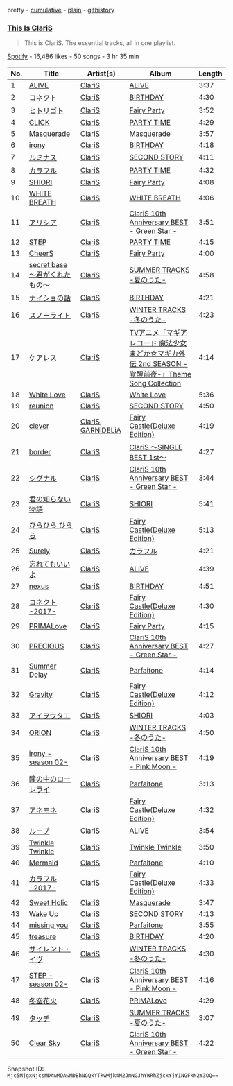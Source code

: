 pretty - [cumulative](/playlists/cumulative/37i9dQZF1DZ06evO36zBDs.md) - [plain](/playlists/plain/37i9dQZF1DZ06evO36zBDs) - [githistory](https://github.githistory.xyz/mackorone/spotify-playlist-archive/blob/main/playlists/plain/37i9dQZF1DZ06evO36zBDs)

### [This Is ClariS](https://open.spotify.com/playlist/37i9dQZF1DZ06evO36zBDs)

> This is ClariS\. The essential tracks, all in one playlist.

[Spotify](https://open.spotify.com/user/spotify) - 16,486 likes - 50 songs - 3 hr 35 min

| No. | Title | Artist(s) | Album | Length |
|---|---|---|---|---|
| 1 | [ALIVE](https://open.spotify.com/track/5cBmwNnKGLPRCQWzFS0r0Y) | [ClariS](https://open.spotify.com/artist/5htVtReJ3NAwcAdxdHpim3) | [ALIVE](https://open.spotify.com/album/7lpsmkTYFRiDNIDyKRRLXP) | 3:37 |
| 2 | [コネクト](https://open.spotify.com/track/3DZG4wc2NQbgjR2m8iXpG1) | [ClariS](https://open.spotify.com/artist/5htVtReJ3NAwcAdxdHpim3) | [BIRTHDAY](https://open.spotify.com/album/4bRHjrsaHEtOVdxmZrFAy7) | 4:30 |
| 3 | [ヒトリゴト](https://open.spotify.com/track/3Un2d5mEp5yLqaITkb1mS8) | [ClariS](https://open.spotify.com/artist/5htVtReJ3NAwcAdxdHpim3) | [Fairy Party](https://open.spotify.com/album/34cOizYrnROPXji1gfR38k) | 3:52 |
| 4 | [CLICK](https://open.spotify.com/track/3lVjrhRTt8nQ99kan7pOmj) | [ClariS](https://open.spotify.com/artist/5htVtReJ3NAwcAdxdHpim3) | [PARTY TIME](https://open.spotify.com/album/66y4Wxg2FCFTr6g67NXfYY) | 4:29 |
| 5 | [Masquerade](https://open.spotify.com/track/2NZ0LH20J4E7XiHdTMPsm5) | [ClariS](https://open.spotify.com/artist/5htVtReJ3NAwcAdxdHpim3) | [Masquerade](https://open.spotify.com/album/0pd3XK1IV3sHiJeQYselxG) | 3:57 |
| 6 | [irony](https://open.spotify.com/track/3qLPnTQYkTObObPgncJQyS) | [ClariS](https://open.spotify.com/artist/5htVtReJ3NAwcAdxdHpim3) | [BIRTHDAY](https://open.spotify.com/album/4bRHjrsaHEtOVdxmZrFAy7) | 4:18 |
| 7 | [ルミナス](https://open.spotify.com/track/2imEBsXVoLpYTqkTAfycay) | [ClariS](https://open.spotify.com/artist/5htVtReJ3NAwcAdxdHpim3) | [SECOND STORY](https://open.spotify.com/album/33dTcMAujg3u1lpBsbUsWx) | 4:11 |
| 8 | [カラフル](https://open.spotify.com/track/1w25qP6ViEMw24RdawuWZC) | [ClariS](https://open.spotify.com/artist/5htVtReJ3NAwcAdxdHpim3) | [PARTY TIME](https://open.spotify.com/album/66y4Wxg2FCFTr6g67NXfYY) | 4:32 |
| 9 | [SHIORI](https://open.spotify.com/track/3OBGuiLR37GJP0H8csaE3n) | [ClariS](https://open.spotify.com/artist/5htVtReJ3NAwcAdxdHpim3) | [Fairy Party](https://open.spotify.com/album/34cOizYrnROPXji1gfR38k) | 4:08 |
| 10 | [WHITE BREATH](https://open.spotify.com/track/60eixnGh71dTDl76Wpvd9J) | [ClariS](https://open.spotify.com/artist/5htVtReJ3NAwcAdxdHpim3) | [WHITE BREATH](https://open.spotify.com/album/6pGPeXHobvENA0wuJOAzEf) | 4:06 |
| 11 | [アリシア](https://open.spotify.com/track/48bApuUSPxV0TY1CeBXFfe) | [ClariS](https://open.spotify.com/artist/5htVtReJ3NAwcAdxdHpim3) | [ClariS 10th Anniversary BEST \- Green Star \-](https://open.spotify.com/album/52g9iztdfy5tL8hMeFi7Xe) | 3:51 |
| 12 | [STEP](https://open.spotify.com/track/5DvdcadbAkXdpITIKLycqx) | [ClariS](https://open.spotify.com/artist/5htVtReJ3NAwcAdxdHpim3) | [PARTY TIME](https://open.spotify.com/album/66y4Wxg2FCFTr6g67NXfYY) | 4:15 |
| 13 | [CheerS](https://open.spotify.com/track/2aD6xzt5z68nhUAe78GVvv) | [ClariS](https://open.spotify.com/artist/5htVtReJ3NAwcAdxdHpim3) | [Fairy Party](https://open.spotify.com/album/34cOizYrnROPXji1gfR38k) | 4:00 |
| 14 | [secret base 〜君がくれたもの〜](https://open.spotify.com/track/1jdLeQ1vyU9POww0oY8Smy) | [ClariS](https://open.spotify.com/artist/5htVtReJ3NAwcAdxdHpim3) | [SUMMER TRACKS \-夏のうた\-](https://open.spotify.com/album/6RdqPyLLLJr8K96ppojbgC) | 4:58 |
| 15 | [ナイショの話](https://open.spotify.com/track/0BDtQ3XsoRHYYcHvvVgFLE) | [ClariS](https://open.spotify.com/artist/5htVtReJ3NAwcAdxdHpim3) | [BIRTHDAY](https://open.spotify.com/album/4bRHjrsaHEtOVdxmZrFAy7) | 4:21 |
| 16 | [スノーライト](https://open.spotify.com/track/0Kb74cofcnavVwe4Tpcdv9) | [ClariS](https://open.spotify.com/artist/5htVtReJ3NAwcAdxdHpim3) | [WINTER TRACKS \-冬のうた\-](https://open.spotify.com/album/7FZFPL1Z8sgWAlX30Sxr6n) | 4:23 |
| 17 | [ケアレス](https://open.spotify.com/track/0vEGVn21baQ0D5xaWJgLCc) | [ClariS](https://open.spotify.com/artist/5htVtReJ3NAwcAdxdHpim3) | [TVアニメ「マギアレコード 魔法少女まどか☆マギカ外伝 2nd SEASON \-覚醒前夜\-」Theme Song Collection](https://open.spotify.com/album/2pw39NnC62DLxaNFeAYRui) | 4:14 |
| 18 | [White Love](https://open.spotify.com/track/3B1EQrVkFiaHHTFbspLrwX) | [ClariS](https://open.spotify.com/artist/5htVtReJ3NAwcAdxdHpim3) | [White Love](https://open.spotify.com/album/4Mk7ZN64AnujZEE2lgZ2JA) | 5:36 |
| 19 | [reunion](https://open.spotify.com/track/3wvJE9X8azs237ZMPKsz33) | [ClariS](https://open.spotify.com/artist/5htVtReJ3NAwcAdxdHpim3) | [SECOND STORY](https://open.spotify.com/album/33dTcMAujg3u1lpBsbUsWx) | 4:50 |
| 20 | [clever](https://open.spotify.com/track/7qNnUhpCnFBjOM37bysD0H) | [ClariS](https://open.spotify.com/artist/5htVtReJ3NAwcAdxdHpim3), [GARNiDELiA](https://open.spotify.com/artist/7MIbdLkqD1qQE35LSISIM6) | [Fairy Castle\(Deluxe Edition\)](https://open.spotify.com/album/0rH0uunj6T2TNLNKuHXjy4) | 4:19 |
| 21 | [border](https://open.spotify.com/track/1ZVZKOmy9RS4GhJ5Epj5MN) | [ClariS](https://open.spotify.com/artist/5htVtReJ3NAwcAdxdHpim3) | [ClariS 〜SINGLE BEST 1st〜](https://open.spotify.com/album/4QRz46oz5smqLdihwyl2bX) | 4:27 |
| 22 | [シグナル](https://open.spotify.com/track/768HgRPmiEeeVKB5URxOJt) | [ClariS](https://open.spotify.com/artist/5htVtReJ3NAwcAdxdHpim3) | [ClariS 10th Anniversary BEST \- Green Star \-](https://open.spotify.com/album/52g9iztdfy5tL8hMeFi7Xe) | 3:44 |
| 23 | [君の知らない物語](https://open.spotify.com/track/4LggOGijGZuwoiYBXKoPM0) | [ClariS](https://open.spotify.com/artist/5htVtReJ3NAwcAdxdHpim3) | [SHIORI](https://open.spotify.com/album/00paTaIXU1wa5JRcpZE21q) | 5:41 |
| 24 | [ひらひら ひらら](https://open.spotify.com/track/5WCOCRgRtn8OfkDJfoyYYv) | [ClariS](https://open.spotify.com/artist/5htVtReJ3NAwcAdxdHpim3) | [Fairy Castle\(Deluxe Edition\)](https://open.spotify.com/album/0rH0uunj6T2TNLNKuHXjy4) | 5:13 |
| 25 | [Surely](https://open.spotify.com/track/4NF9qpz2QP5IRdwZLdtsWC) | [ClariS](https://open.spotify.com/artist/5htVtReJ3NAwcAdxdHpim3) | [カラフル](https://open.spotify.com/album/3PWVzMnK8ZtdanDMssCIeN) | 4:21 |
| 26 | [忘れてもいいよ](https://open.spotify.com/track/4BbNUcHFb4ijbX1RYFDaU7) | [ClariS](https://open.spotify.com/artist/5htVtReJ3NAwcAdxdHpim3) | [ALIVE](https://open.spotify.com/album/2cKUf4iMPcKWFJHXvVEebU) | 4:39 |
| 27 | [nexus](https://open.spotify.com/track/1j6UfYcCYnSJa1FpdFBMEr) | [ClariS](https://open.spotify.com/artist/5htVtReJ3NAwcAdxdHpim3) | [BIRTHDAY](https://open.spotify.com/album/4bRHjrsaHEtOVdxmZrFAy7) | 4:51 |
| 28 | [コネクト \-2017\-](https://open.spotify.com/track/13gcdbzfAArRm6RDhijxM7) | [ClariS](https://open.spotify.com/artist/5htVtReJ3NAwcAdxdHpim3) | [Fairy Castle\(Deluxe Edition\)](https://open.spotify.com/album/0rH0uunj6T2TNLNKuHXjy4) | 4:30 |
| 29 | [PRIMALove](https://open.spotify.com/track/0C0S6SJcJlAkPQHBT1qo7U) | [ClariS](https://open.spotify.com/artist/5htVtReJ3NAwcAdxdHpim3) | [Fairy Party](https://open.spotify.com/album/34cOizYrnROPXji1gfR38k) | 4:15 |
| 30 | [PRECIOUS](https://open.spotify.com/track/6pY3mA8t0DUfQWL1HuyGxX) | [ClariS](https://open.spotify.com/artist/5htVtReJ3NAwcAdxdHpim3) | [ClariS 10th Anniversary BEST \- Green Star \-](https://open.spotify.com/album/52g9iztdfy5tL8hMeFi7Xe) | 4:27 |
| 31 | [Summer Delay](https://open.spotify.com/track/5fvAqSz4TvHyXyn4mqR11J) | [ClariS](https://open.spotify.com/artist/5htVtReJ3NAwcAdxdHpim3) | [Parfaitone](https://open.spotify.com/album/5vtV8mTQkDP2UORcFCXk8J) | 4:14 |
| 32 | [Gravity](https://open.spotify.com/track/31FWbJsuaaqqk87RwYRqNg) | [ClariS](https://open.spotify.com/artist/5htVtReJ3NAwcAdxdHpim3) | [Fairy Castle\(Deluxe Edition\)](https://open.spotify.com/album/0rH0uunj6T2TNLNKuHXjy4) | 4:12 |
| 33 | [アイヲウタエ](https://open.spotify.com/track/4qfhuChuz77EaZrqKgwHEA) | [ClariS](https://open.spotify.com/artist/5htVtReJ3NAwcAdxdHpim3) | [SHIORI](https://open.spotify.com/album/00paTaIXU1wa5JRcpZE21q) | 4:03 |
| 34 | [ORION](https://open.spotify.com/track/5hwhF9mnsPRQvJBSbZRoUG) | [ClariS](https://open.spotify.com/artist/5htVtReJ3NAwcAdxdHpim3) | [WINTER TRACKS \-冬のうた\-](https://open.spotify.com/album/7FZFPL1Z8sgWAlX30Sxr6n) | 4:50 |
| 35 | [irony \-season 02\-](https://open.spotify.com/track/6TrMn2s2KGLq00pQZNM5FB) | [ClariS](https://open.spotify.com/artist/5htVtReJ3NAwcAdxdHpim3) | [ClariS 10th Anniversary BEST \- Pink Moon \-](https://open.spotify.com/album/2jGthHZFI99DykepNSeGvw) | 4:19 |
| 36 | [瞳の中のローレライ](https://open.spotify.com/track/0GxGhggqr0zvTiFb5yEC4z) | [ClariS](https://open.spotify.com/artist/5htVtReJ3NAwcAdxdHpim3) | [Parfaitone](https://open.spotify.com/album/5vtV8mTQkDP2UORcFCXk8J) | 3:13 |
| 37 | [アネモネ](https://open.spotify.com/track/4D0wg2S4PdRvccSOVpu8zV) | [ClariS](https://open.spotify.com/artist/5htVtReJ3NAwcAdxdHpim3) | [Fairy Castle\(Deluxe Edition\)](https://open.spotify.com/album/0rH0uunj6T2TNLNKuHXjy4) | 4:32 |
| 38 | [ループ](https://open.spotify.com/track/6PGD1qYRbfRcVIWBJ97Eup) | [ClariS](https://open.spotify.com/artist/5htVtReJ3NAwcAdxdHpim3) | [ALIVE](https://open.spotify.com/album/2cKUf4iMPcKWFJHXvVEebU) | 3:54 |
| 39 | [Twinkle Twinkle](https://open.spotify.com/track/6ZgkaVkKBrvZtOefIIPI8f) | [ClariS](https://open.spotify.com/artist/5htVtReJ3NAwcAdxdHpim3) | [Twinkle Twinkle](https://open.spotify.com/album/7ti4tcjdsbO4J9aENCzaoX) | 3:50 |
| 40 | [Mermaid](https://open.spotify.com/track/20iLkzds9JViZjGm7BZQB2) | [ClariS](https://open.spotify.com/artist/5htVtReJ3NAwcAdxdHpim3) | [Parfaitone](https://open.spotify.com/album/5vtV8mTQkDP2UORcFCXk8J) | 4:10 |
| 41 | [カラフル \-2017\-](https://open.spotify.com/track/1yGtzIGEap6EE5jsRly23m) | [ClariS](https://open.spotify.com/artist/5htVtReJ3NAwcAdxdHpim3) | [Fairy Castle\(Deluxe Edition\)](https://open.spotify.com/album/0rH0uunj6T2TNLNKuHXjy4) | 4:33 |
| 42 | [Sweet Holic](https://open.spotify.com/track/5jIa584Dyf6YzMFUsdWRkq) | [ClariS](https://open.spotify.com/artist/5htVtReJ3NAwcAdxdHpim3) | [Masquerade](https://open.spotify.com/album/2DvBe1kVqRuZHzsVNZOu1p) | 3:47 |
| 43 | [Wake Up](https://open.spotify.com/track/2bQTmdOKGgqO2OT2jEVf1g) | [ClariS](https://open.spotify.com/artist/5htVtReJ3NAwcAdxdHpim3) | [SECOND STORY](https://open.spotify.com/album/33dTcMAujg3u1lpBsbUsWx) | 4:13 |
| 44 | [missing you](https://open.spotify.com/track/40AUDiMUMRhyx0IzQWY7MD) | [ClariS](https://open.spotify.com/artist/5htVtReJ3NAwcAdxdHpim3) | [Parfaitone](https://open.spotify.com/album/5vtV8mTQkDP2UORcFCXk8J) | 3:55 |
| 45 | [treasure](https://open.spotify.com/track/0a6dL9FS3oWoGlAtR3yxQr) | [ClariS](https://open.spotify.com/artist/5htVtReJ3NAwcAdxdHpim3) | [BIRTHDAY](https://open.spotify.com/album/4bRHjrsaHEtOVdxmZrFAy7) | 4:20 |
| 46 | [サイレント・イヴ](https://open.spotify.com/track/6uAXBkG7WNNFa4qg2xEYoH) | [ClariS](https://open.spotify.com/artist/5htVtReJ3NAwcAdxdHpim3) | [WINTER TRACKS \-冬のうた\-](https://open.spotify.com/album/7FZFPL1Z8sgWAlX30Sxr6n) | 4:30 |
| 47 | [STEP \-season 02\-](https://open.spotify.com/track/4jPW4GbHYbgWrNEpoS2mES) | [ClariS](https://open.spotify.com/artist/5htVtReJ3NAwcAdxdHpim3) | [ClariS 10th Anniversary BEST \- Pink Moon \-](https://open.spotify.com/album/2jGthHZFI99DykepNSeGvw) | 4:16 |
| 48 | [冬空花火](https://open.spotify.com/track/6eArFjBGBVdWlCwOIZzmi5) | [ClariS](https://open.spotify.com/artist/5htVtReJ3NAwcAdxdHpim3) | [PRIMALove](https://open.spotify.com/album/5Qq5eR5DCQczvzzLV7e1LX) | 4:29 |
| 49 | [タッチ](https://open.spotify.com/track/6FnQ5TUNu8DJxKJDwYeFJR) | [ClariS](https://open.spotify.com/artist/5htVtReJ3NAwcAdxdHpim3) | [SUMMER TRACKS \-夏のうた\-](https://open.spotify.com/album/6RdqPyLLLJr8K96ppojbgC) | 3:07 |
| 50 | [Clear Sky](https://open.spotify.com/track/4hyUMlOse5Cs037QohpGFM) | [ClariS](https://open.spotify.com/artist/5htVtReJ3NAwcAdxdHpim3) | [ClariS 10th Anniversary BEST \- Green Star \-](https://open.spotify.com/album/52g9iztdfy5tL8hMeFi7Xe) | 4:22 |

Snapshot ID: `Mjc5MjgxNjcsMDAwMDAwMDBhNGQxYTkwMjk4M2JmNGJhYWRhZjcxYjY1NGFkN2Y3OQ==`
